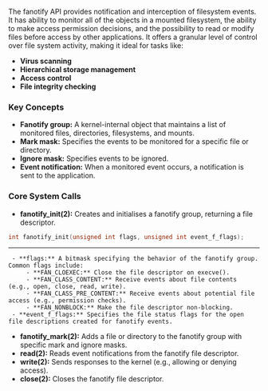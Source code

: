   The fanotify API provides notification and interception of filesystem events. It has ability to monitor all of the objects in a mounted  filesystem, the ability to make access permission decisions, and the possibility to read or modify files before access by other applications. It offers a granular level of control over file system activity, making it ideal for tasks like:

- **Virus scanning**
- **Hierarchical storage management**
- **Access control**
- **File integrity checking**
### Key Concepts

- **Fanotify group:** A kernel-internal object that maintains a list of monitored files, directories, filesystems, and mounts.
- **Mark mask:** Specifies the events to be monitored for a specific file or directory.
- **Ignore mask:** Specifies events to be ignored.
- **Event notification:** When a monitored event occurs, a notification is sent to the application.

### Core System Calls

- **fanotify_init(2):** Creates and initialises a fanotify group, returning a file descriptor.
``` c
int fanotify_init(unsigned int flags, unsigned int event_f_flags);
```

---
	 - **flags:** A bitmask specifying the behavior of the fanotify group. Common flags include:
		 - **FAN_CLOEXEC:** Close the file descriptor on execve().
		 - **FAN_CLASS_CONTENT:** Receive events about file contents (e.g., open, close, read, write).
		 - **FAN_CLASS_PRE_CONTENT:** Receive events about potential file access (e.g., permission checks).
		 - **FAN_NONBLOCK:** Make the file descriptor non-blocking.
	 - **event_f_flags:** Specifies the file status flags for the open file descriptions created for fanotify events.

- **fanotify_mark(2):** Adds a file or directory to the fanotify group with specific mark and ignore masks.
- **read(2):** Reads event notifications from the fanotify file descriptor.
- **write(2):** Sends responses to the kernel (e.g., allowing or denying access).
- **close(2):** Closes the fanotify file descriptor.